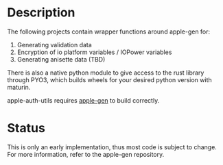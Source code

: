 # Description

The following projects contain wrapper functions around apple-gen for:
1) Generating validation data
2) Encryption of io platform variables / IOPower variables
3) Generating anisette data (TBD)

There is also a native python module to give access to the rust library through PYO3, which builds wheels for your desired python version with maturin.

apple-auth-utils requires [apple-gen]() to build correctly. 

# Status

This is only an early implementation, thus most code is subject to change.
For more information, refer to the apple-gen repository.